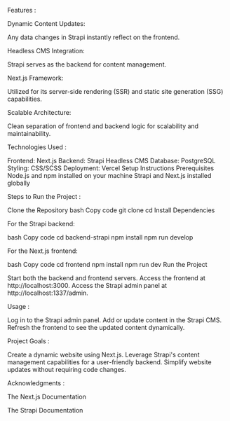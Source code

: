 
Features :

Dynamic Content Updates: 

Any data changes in Strapi instantly reflect on the frontend.

Headless CMS Integration: 

Strapi serves as the backend for content management.

Next.js Framework: 

Utilized for its server-side rendering (SSR) and static site generation (SSG) capabilities.

Scalable Architecture: 

Clean separation of frontend and backend logic for scalability and maintainability.

Technologies Used :

Frontend: Next.js
Backend: Strapi Headless CMS
Database: PostgreSQL
Styling: CSS/SCSS
Deployment: Vercel
Setup Instructions
Prerequisites
Node.js and npm installed on your machine
Strapi and Next.js installed globally

Steps to Run the Project :

Clone the Repository
bash
Copy code
git clone <repository-URL>
cd <repository-folder>
Install Dependencies

For the Strapi backend:

bash
Copy code
cd backend-strapi
npm install
npm run develop

For the Next.js frontend:

bash
Copy code
cd frontend
npm install
npm run dev
Run the Project

Start both the backend and frontend servers.
Access the frontend at http://localhost:3000.
Access the Strapi admin panel at http://localhost:1337/admin.

Usage :

Log in to the Strapi admin panel.
Add or update content in the Strapi CMS.
Refresh the frontend to see the updated content dynamically.

Project Goals :

Create a dynamic website using Next.js.
Leverage Strapi's content management capabilities for a user-friendly backend.
Simplify website updates without requiring code changes.

Acknowledgments :

The Next.js Documentation

The Strapi Documentation
